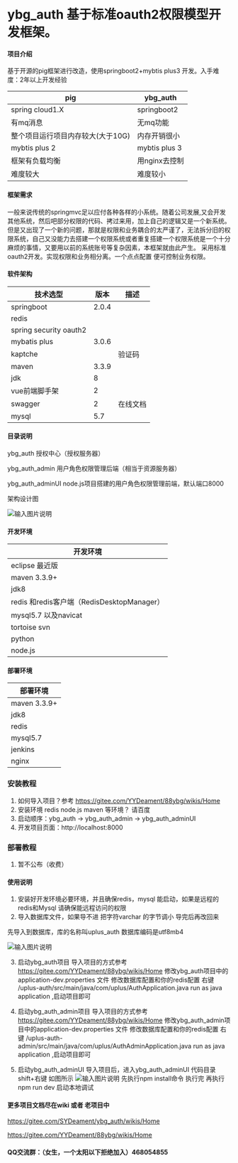 # ybg_auth 基于标准oauth2权限模型开发框架。

#### 项目介绍

基于开源的pig框架进行改造，使用springboot2+mybtis plus3 开发。入手难度：2年以上开发经验

| pig | ybg_auth| 
| --------- | ----- | 
| spring cloud1.X|  springboot2 | 
| 有mq消息|  无mq功能 |
| 整个项目运行项目内存较大(大于10G)|  内存开销很小 |
| mybtis plus 2|  mybtis plus 3 |
| 框架有负载均衡|  用nginx去控制 |
| 难度较大|  难度较小 |

#### 框架需求
一般来说传统的springmvc足以应付各种各样的小系统。随着公司发展,又会开发其他系统，然后吧部分权限的代码、拷过来用，加上自己的逻辑又是一个新系统。但是又出现了一个新的问题，那就是权限和业务耦合的太严谨了，无法拆分旧的权限系统，自己又没能力去搭建一个权限系统或者重复搭建一个权限系统是一个十分麻烦的事情，又要用以前的系统账号等复杂因素，本框架就由此产生。
采用标准oauth2开发。实现权限和业务相分离。一个点点配置 便可控制业务权限。





#### 软件架构

| 技术选型      | 版本 |  描述 |
| ---------   | ----- | ----- |
| springboot   |2.0.4  | |
| redis|  | |
| spring security oauth2|  | |
| mybatis plus| 3.0.6 | |
| kaptche|   | 验证码|
| maven      |  3.3.9 | |
| jdk       |  8 | |
| vue前端脚手架 |  2 | |
| swagger |  2 | 在线文档 |
| mysql|  5.7 |  |

#### 目录说明
ybg_auth 授权中心（授权服务器）

ybg_auth_admin 用户角色权限管理后端（相当于资源服务器）

ybg_auth_adminUI node.js项目搭建的用户角色权限管理前端，默认端口8000


架构设计图


![输入图片说明](https://images.gitee.com/uploads/images/2018/1006/212322_937ce663_880593.png "Untitled Diagram.png")

#### 开发环境
|开发环境|
|--------|
| eclipse 最近版|
| maven 3.3.9+|
| jdk8|
| redis 和redis客户端（RedisDesktopManager）|
| mysql5.7 以及navicat |
| tortoise svn|
| python|
| node.js|


#### 部署环境
|部署环境|
|--------|
|maven 3.3.9+|
| jdk8|
| redis |
|mysql5.7 |
| jenkins|
| nginx|






### 安装教程

1. 如何导入项目？参考 https://gitee.com/YYDeament/88ybg/wikis/Home
2. 安装环境 redis node.js maven 等环境？ 请百度
3. 启动顺序：ybg_auth ->  ybg_auth_admin  -> ybg_auth_adminUI 
4. 开发项目页面：http://localhost:8000 

### 部署教程
1. 暂不公布（收费）


#### 使用说明
1. 安装好开发环境必要环境，并且确保redis，mysql 能启动，如果是远程的redis和Mysql 请确保能远程访问的权限
2. 导入数据库文件，如果导不进 把字符varchar 的字节调小 导完后再改回来

先导入到数据库，库的名称叫uplus_auth 数据库编码是utf8mb4

![输入图片说明](https://images.gitee.com/uploads/images/2018/1007/091517_aec68b78_880593.png "屏幕截图.png")

3. 启动ybg_auth项目
    导入项目的方式参考 https://gitee.com/YYDeament/88ybg/wikis/Home
    修改ybg_auth项目中的application-dev.properties 文件 修改数据库配置和你的redis配置
    右键   /uplus-auth/src/main/java/com/uplus/AuthApplication.java    run as java application ,启动项目即可

4. 启动ybg_auth_admin项目
    导入项目的方式参考 https://gitee.com/YYDeament/88ybg/wikis/Home
    修改ybg_auth_admin项目中的application-dev.properties 文件 修改数据库配置和你的redis配置
    右键  /uplus-auth-admin/src/main/java/com/uplus/AuthAdminApplication.java    run as java application ,启动项目即可

5. 启动ybg_auth_adminUI 
    导入项目后，进入ybg_auth_adminUI 代码目录
    shift+右键 如图所示 
![输入图片说明](https://images.gitee.com/uploads/images/2018/1007/094404_4aceac98_880593.png "屏幕截图.png")
    先执行npm install命令
    执行完 再执行npm run dev 启动本地调试

#### 更多项目文档尽在wiki 或者 老项目中

https://gitee.com/SYDeament/ybg_auth/wikis/Home

https://gitee.com/YYDeament/88ybg/wikis/Home


#### QQ交流群：（女生，一个太阳以下拒绝加入）468054855

